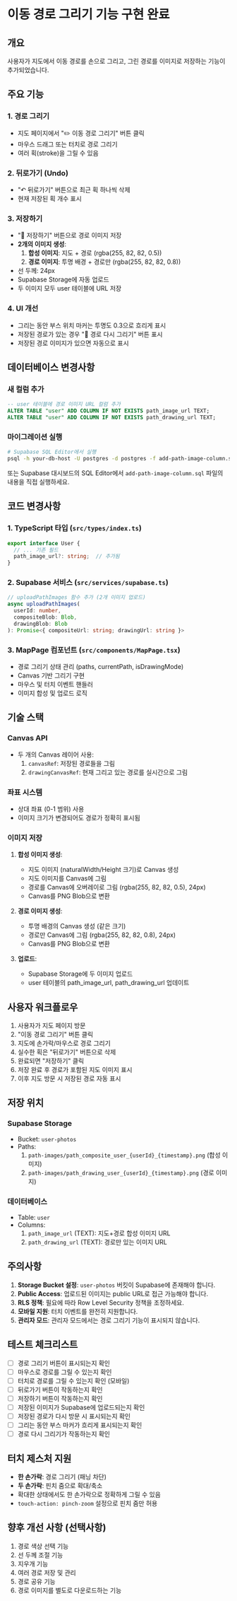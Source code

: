 # 이동 경로 그리기 기능 구현 완료

## 개요
사용자가 지도에서 이동 경로를 손으로 그리고, 그린 경로를 이미지로 저장하는 기능이 추가되었습니다.

## 주요 기능

### 1. 경로 그리기
- 지도 페이지에서 "✏️ 이동 경로 그리기" 버튼 클릭
- 마우스 드래그 또는 터치로 경로 그리기
- 여러 획(stroke)을 그릴 수 있음

### 2. 뒤로가기 (Undo)
- "↶ 뒤로가기" 버튼으로 최근 획 하나씩 삭제
- 현재 저장된 획 개수 표시

### 3. 저장하기
- "💾 저장하기" 버튼으로 경로 이미지 저장
- **2개의 이미지 생성**:
  1. **합성 이미지**: 지도 + 경로 (rgba(255, 82, 82, 0.5))
  2. **경로 이미지**: 투명 배경 + 경로만 (rgba(255, 82, 82, 0.8))
- 선 두께: 24px
- Supabase Storage에 자동 업로드
- 두 이미지 모두 user 테이블에 URL 저장

### 4. UI 개선
- 그리는 동안 부스 위치 마커는 투명도 0.3으로 흐리게 표시
- 저장된 경로가 있는 경우 "🔄 경로 다시 그리기" 버튼 표시
- 저장된 경로 이미지가 있으면 자동으로 표시

## 데이터베이스 변경사항

### 새 컬럼 추가
```sql
-- user 테이블에 경로 이미지 URL 컬럼 추가
ALTER TABLE "user" ADD COLUMN IF NOT EXISTS path_image_url TEXT;
ALTER TABLE "user" ADD COLUMN IF NOT EXISTS path_drawing_url TEXT;
```

### 마이그레이션 실행
```bash
# Supabase SQL Editor에서 실행
psql -h your-db-host -U postgres -d postgres -f add-path-image-column.sql
```

또는 Supabase 대시보드의 SQL Editor에서 `add-path-image-column.sql` 파일의 내용을 직접 실행하세요.

## 코드 변경사항

### 1. TypeScript 타입 (`src/types/index.ts`)
```typescript
export interface User {
  // ... 기존 필드
  path_image_url?: string;  // 추가됨
}
```

### 2. Supabase 서비스 (`src/services/supabase.ts`)
```typescript
// uploadPathImages 함수 추가 (2개 이미지 업로드)
async uploadPathImages(
  userId: number, 
  compositeBlob: Blob, 
  drawingBlob: Blob
): Promise<{ compositeUrl: string; drawingUrl: string }>
```

### 3. MapPage 컴포넌트 (`src/components/MapPage.tsx`)
- 경로 그리기 상태 관리 (paths, currentPath, isDrawingMode)
- Canvas 기반 그리기 구현
- 마우스 및 터치 이벤트 핸들러
- 이미지 합성 및 업로드 로직

## 기술 스택

### Canvas API
- 두 개의 Canvas 레이어 사용:
  1. `canvasRef`: 저장된 경로들을 그림
  2. `drawingCanvasRef`: 현재 그리고 있는 경로를 실시간으로 그림

### 좌표 시스템
- 상대 좌표 (0-1 범위) 사용
- 이미지 크기가 변경되어도 경로가 정확히 표시됨

### 이미지 저장
1. **합성 이미지 생성**:
   - 지도 이미지 (naturalWidth/Height 크기)로 Canvas 생성
   - 지도 이미지를 Canvas에 그림
   - 경로를 Canvas에 오버레이로 그림 (rgba(255, 82, 82, 0.5), 24px)
   - Canvas를 PNG Blob으로 변환

2. **경로 이미지 생성**:
   - 투명 배경의 Canvas 생성 (같은 크기)
   - 경로만 Canvas에 그림 (rgba(255, 82, 82, 0.8), 24px)
   - Canvas를 PNG Blob으로 변환

3. **업로드**:
   - Supabase Storage에 두 이미지 업로드
   - user 테이블의 path_image_url, path_drawing_url 업데이트

## 사용자 워크플로우

1. 사용자가 지도 페이지 방문
2. "이동 경로 그리기" 버튼 클릭
3. 지도에 손가락/마우스로 경로 그리기
4. 실수한 획은 "뒤로가기" 버튼으로 삭제
5. 완료되면 "저장하기" 클릭
6. 저장 완료 후 경로가 포함된 지도 이미지 표시
7. 이후 지도 방문 시 저장된 경로 자동 표시

## 저장 위치

### Supabase Storage
- Bucket: `user-photos`
- Paths:
  1. `path-images/path_composite_user_{userId}_{timestamp}.png` (합성 이미지)
  2. `path-images/path_drawing_user_{userId}_{timestamp}.png` (경로 이미지)

### 데이터베이스
- Table: `user`
- Columns:
  1. `path_image_url` (TEXT): 지도+경로 합성 이미지 URL
  2. `path_drawing_url` (TEXT): 경로만 있는 이미지 URL

## 주의사항

1. **Storage Bucket 설정**: `user-photos` 버킷이 Supabase에 존재해야 합니다.
2. **Public Access**: 업로드된 이미지는 public URL로 접근 가능해야 합니다.
3. **RLS 정책**: 필요에 따라 Row Level Security 정책을 조정하세요.
4. **모바일 지원**: 터치 이벤트를 완전히 지원합니다.
5. **관리자 모드**: 관리자 모드에서는 경로 그리기 기능이 표시되지 않습니다.

## 테스트 체크리스트

- [ ] 경로 그리기 버튼이 표시되는지 확인
- [ ] 마우스로 경로를 그릴 수 있는지 확인
- [ ] 터치로 경로를 그릴 수 있는지 확인 (모바일)
- [ ] 뒤로가기 버튼이 작동하는지 확인
- [ ] 저장하기 버튼이 작동하는지 확인
- [ ] 저장된 이미지가 Supabase에 업로드되는지 확인
- [ ] 저장된 경로가 다시 방문 시 표시되는지 확인
- [ ] 그리는 동안 부스 마커가 흐리게 표시되는지 확인
- [ ] 경로 다시 그리기가 작동하는지 확인

## 터치 제스처 지원

- **한 손가락**: 경로 그리기 (패닝 차단)
- **두 손가락**: 핀치 줌으로 확대/축소
- 확대한 상태에서도 한 손가락으로 정확하게 그릴 수 있음
- `touch-action: pinch-zoom` 설정으로 핀치 줌만 허용

## 향후 개선 사항 (선택사항)

1. 경로 색상 선택 기능
2. 선 두께 조절 기능
3. 지우개 기능
4. 여러 경로 저장 및 관리
5. 경로 공유 기능
6. 경로 이미지를 별도로 다운로드하는 기능

